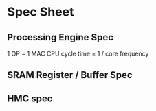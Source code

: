 # Spec Sheet

## Processing Engine Spec

1 OP = 1 MAC
CPU cycle time = 1 / core frequency

## SRAM Register / Buffer Spec

## HMC spec

